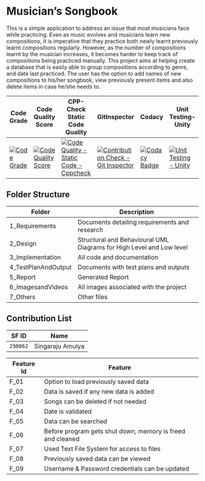 # **Musician’s Songbook**

This is a simple application to address an issue that most musicians face while practicing. Even as music evolves and musicians learn new compositions, it is imperative that they practice both newly learnt previously learnt compositions regularly. However, as the number of compositions learnt by the musician increases, it becomes harder to keep track of compositions being practiced manually. This project aims at helping create a database that is easily able to group compositions according to genre, and date last practiced. The user has the option to add names of new compositions to his/her songbook, view previously present items and also delete items in case he/she needs to. 

Code Grade | Code Quality Score|CPP-Check Static Code Quality|GitInspector|Codacy|Unit Testing-Unity|
 |-----------|-----------|-----------|-----------|-----------|-----------|
 |[![Code Grade](https://www.code-inspector.com/project/25120/status/svg)](https://frontend.code-inspector.com/public/project/25120/LTTS/dashb)|[![Code Quality Score](https://www.code-inspector.com/project/25120/score/svg)](https://frontend.code-inspector.com/public/project/25120/LTTS/dashb)|[![Code Quality - Static Code - Cppcheck](https://github.com/amulyasingaraju/LTTS/actions/workflows/cppcheck.yml/badge.svg)](https://github.com/amulyasingaraju/LTTS/actions/workflows/cppcheck.yml)|[![Contribution Check - Git Inspector](https://github.com/amulyasingaraju/LTTS/actions/workflows/gitinspector.yml/badge.svg)](https://github.com/amulyasingaraju/LTTS/actions/workflows/gitinspector.yml)|[![Codacy Badge](https://app.codacy.com/project/badge/Grade/1ab6df8a72a64269ae4cc4f555a63baa)](https://www.codacy.com/gh/amulyasingaraju/LTTS/dashboard?utm_source=github.com&amp;utm_medium=referral&amp;utm_content=amulyasingaraju/LTTS&amp;utm_campaign=Badge_Grade)|[![Unit Testing - Unity](https://github.com/amulyasingaraju/LTTS/actions/workflows/unity.yml/badge.svg)](https://github.com/amulyasingaraju/LTTS/actions/workflows/unity.yml)|
 
## Folder Structure

| Folder  | Description  |
|--- |--- |
| 1_Requirements | Documents detailing requirements and research |
| 2_Design |  Structural and Behavioural UML Diagrams for High Level and Low level |
| 3_Implementation | All code and documentation |
| 4_TestPlanAndOutput | Documents with test plans and outputs |
| 5_Report | Generated Report |
| 6_ImagesandVideos | All images associated with the project |
| 7_Others | Other files |



## Contribution List

| SF ID  | Name        | 
|---     |---        |
| `298062`| Singaraju Amulya  |

| Feature Id | Feature |
| -----------|---------|
|F_01| Option to load previously saved data |
|F_02| Data is saved if any new data is added |
|F_03| Songs can be deleted if not needed |
|F_04| Date is validated |
|F_05| Data can be searched |
|F_06| Before program gets shut down, memory is freed and cleaned|
|F_07| Used Text File System for access to files |
|F_08| Previously saved data can be viewed |
|F_09| Username & Password credentials can be updated |

